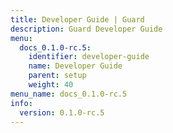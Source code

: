 ```yaml
---
title: Developer Guide | Guard
description: Guard Developer Guide
menu:
  docs_0.1.0-rc.5:
    identifier: developer-guide
    name: Developer Guide
    parent: setup
    weight: 40
menu_name: docs_0.1.0-rc.5
info:
  version: 0.1.0-rc.5
---
```


